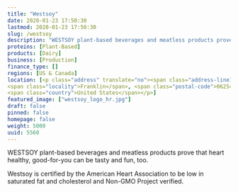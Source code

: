 ```yaml
---
title: "Westsoy"
date: 2020-01-23 17:50:30
lastmod: 2020-01-23 17:50:30
slug: /westsoy
description: "WESTSOY plant-based beverages and meatless products prove that heart healthy, good-for-you can be tasty and fun, too.Westsoy is certified by the American Heart Association to be low in saturated fat and cholesterol and Non-GMO Project verified."
proteins: [Plant-Based]
products: [Dairy]
business: [Production]
finance_type: []
regions: [US & Canada]
location: [<p class="address" translate="no"><span class="address-line1">Kahn Road</span><br>
<span class="locality">Franklin</span>, <span class="postal-code">06254</span><br>
<span class="country">United States</span></p>]
featured_image: ["westsoy_logo_hr.jpg"]
draft: false
pinned: false
homepage: false
weight: 5000
uuid: 5560
---
```

WESTSOY plant-based beverages and meatless products prove that heart healthy, good-for-you can be tasty and fun, too.

Westsoy is certified by the American Heart Association to be low in saturated fat and cholesterol and Non-GMO Project verified.
